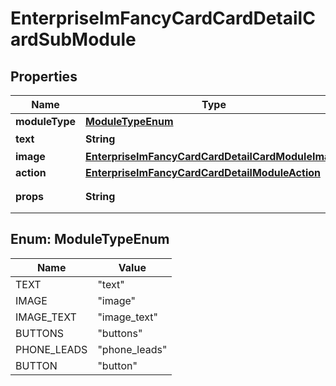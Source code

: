 # EnterpriseImFancyCardCardDetailCardSubModule

## Properties
Name | Type | Description | Notes
------------ | ------------- | ------------- | -------------
**moduleType** | [**ModuleTypeEnum**](#ModuleTypeEnum) |  | 
**text** | **String** | 文本 |  [optional]
**image** | [**EnterpriseImFancyCardCardDetailCardModuleImage**](EnterpriseImFancyCardCardDetailCardModuleImage.md) |  |  [optional]
**action** | [**EnterpriseImFancyCardCardDetailModuleAction**](EnterpriseImFancyCardCardDetailModuleAction.md) |  |  [optional]
**props** | **String** | 模块属性 json string |  [optional]

<a name="ModuleTypeEnum"></a>
## Enum: ModuleTypeEnum
Name | Value
---- | -----
TEXT | &quot;text&quot;
IMAGE | &quot;image&quot;
IMAGE_TEXT | &quot;image_text&quot;
BUTTONS | &quot;buttons&quot;
PHONE_LEADS | &quot;phone_leads&quot;
BUTTON | &quot;button&quot;
